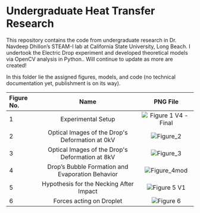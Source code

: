 # Undergraduate Heat Transfer Research
This repository contains the code from undergraduate research in  Dr. Navdeep Dhillon’s STEAM-I lab at California State University, Long Beach. 
I undertook the Electric Drop experiment and developed theoretical models via OpenCV analysis in Python.. Will continue to update as more are created!

In this folder lie the assigned figures, models, and code (no technical documentation yet, publishment is on its way).

| Figure No. | Name | PNG File |
| :------------ | :-------------: | :-------------: |
| 1 | Experimental Setup | ![Figure 1 V4 - Final](https://user-images.githubusercontent.com/84933358/209671827-d7d62406-68fc-4521-89e3-ebf0bbb6a57b.png)|
| 2 | Optical Images of the Drop's Deformation at 0kV |![Figure_2](https://user-images.githubusercontent.com/84933358/209671797-3dd20644-07af-46bb-8b0c-d5cd48ff9a2a.png)|
| 3 | Optical Images of the Drop's Deformation at 8kV | ![Figure_3](https://user-images.githubusercontent.com/84933358/209712394-3df8b84e-bbaa-468e-9876-96c0e67cfed3.png) |
| 4 | Drop’s Bubble Formation and Evaporation Behavior | ![Figure_4mod](https://user-images.githubusercontent.com/84933358/209712454-c885f1cc-53f9-4904-b0b0-350b8ade04aa.png) |
| 5 | Hypothesis for the Necking After Impact | ![Figure 5 V1](https://user-images.githubusercontent.com/84933358/209712498-b6cca635-fb16-4823-ace7-8fbe38e5cd1b.png) |
| 6 | Forces acting on Droplet | ![Figure 6](https://user-images.githubusercontent.com/84933358/209713350-b55c38dc-bfdf-41ac-b95c-ec21c39d2da0.png) |
